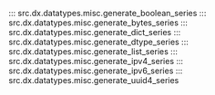 ::: src.dx.datatypes.misc.generate_boolean_series
::: src.dx.datatypes.misc.generate_bytes_series
::: src.dx.datatypes.misc.generate_dict_series
::: src.dx.datatypes.misc.generate_dtype_series
::: src.dx.datatypes.misc.generate_list_series
::: src.dx.datatypes.misc.generate_ipv4_series
::: src.dx.datatypes.misc.generate_ipv6_series
::: src.dx.datatypes.misc.generate_uuid4_series